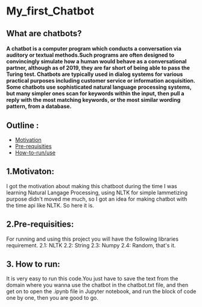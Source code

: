 # My_first_Chatbot

## What are chatbots?
#### A chatbot is a computer program which conducts a conversation via auditory or textual methods.Such programs are often designed to convincingly simulate how a human would behave as a conversational partner, although as of 2019, they are far short of being able to pass the Turing test. Chatbots are typically used in dialog systems for various practical purposes including customer service or information acquisition. Some chatbots use sophisticated natural language processing systems, but many simpler ones scan for keywords within the input, then pull a reply with the most matching keywords, or the most similar wording pattern, from a database. 

## Outline :
* [Motivation](#motivation)
* [Pre-requisities](#pre_requisities)
* [How-to-run/use](#How_to_use)

## 1.Motivaton:
I got the motivation about making this chatboot during the time I was learning Natural Langage Processing, using NLTK for simple lammetizing purpose didn't moved me much, so I got an idea for making chatbot with the time api like NLTK. So here it is.

## 2.Pre-requisities:
For running and using this project you will have the following libraries requirement.
2.1: NLTK
2.2: String
2.3: Numpy
2.4: Random, that's it.

## 3. How to run: 
It is very easy to run this code.You just have to save the text from the domain where you wanna use the chatbot in the chatbot.txt file, and then get on to open the .ipynb file in Jupyter notebook, and run the block of code one by one, then you are good to go.
